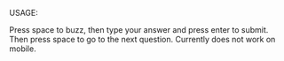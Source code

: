 USAGE:

Press space to buzz, then type your answer and press enter to submit. Then press space to go to the next question. Currently does not work on mobile.
